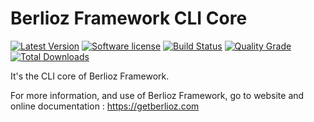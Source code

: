 # Berlioz Framework CLI Core

[![Latest Version](https://img.shields.io/packagist/v/berlioz/cli-core.svg?style=flat-square)](https://github.com/BerliozFramework/CliCore/releases)
[![Software license](https://img.shields.io/github/license/BerliozFramework/CliCore.svg?style=flat-square)](https://github.com/BerliozFramework/CliCore/blob/2.x/LICENSE)
[![Build Status](https://img.shields.io/travis/com/BerliozFramework/CliCore/2.x.svg?style=flat-square)](https://travis-ci.com/BerliozFramework/CliCore)
[![Quality Grade](https://img.shields.io/codacy/grade/4c097c0d66794c59b5126da59170705c/2.x.svg?style=flat-square)](https://www.codacy.com/manual/BerliozFramework/CliCore)
[![Total Downloads](https://img.shields.io/packagist/dt/berlioz/cli-core.svg?style=flat-square)](https://packagist.org/packages/berlioz/cli-core)

It's the CLI core of Berlioz Framework.

For more information, and use of Berlioz Framework, go to website and online documentation :
https://getberlioz.com